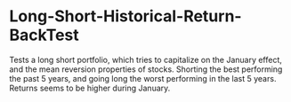 # Long-Short-Historical-Return-BackTest
Tests a long short portfolio, which tries to capitalize on the January effect, and the mean reversion properties of stocks. Shorting the best performing the past 5 years, and going long the worst performing in the last 5 years. Returns seems to be higher during January. 
